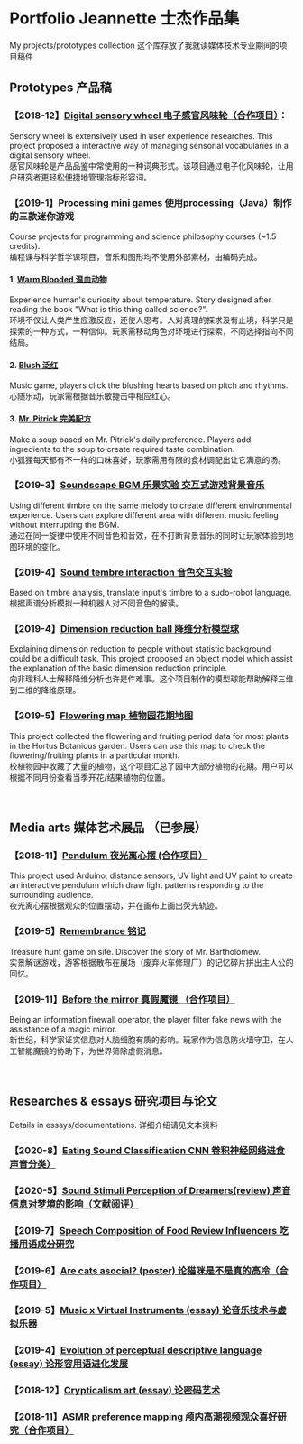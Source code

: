 # Portfolio Jeannette 士杰作品集
My projects/prototypes collection
这个库存放了我就读媒体技术专业期间的项目稿件
<br>
## Prototypes 产品稿

### 【2018-12】[Digital sensory wheel 电子感官风味轮（合作项目）](https://github.com/jsjm/portfolio_jsjm/blob/master/interactive_sensory_wheel.pdf)：
Sensory wheel is extensively used in user experience researches. This project proposed a interactive way of managing sensorial vocabularies in a digital sensory wheel. <br>
感官风味轮是产品品鉴中常使用的一种词典形式。该项目通过电子化风味轮，让用户研究者更轻松便捷地管理指标形容词。
<br>
### 【2019-1】Processing mini games 使用processing（Java）制作的三款迷你游戏
Course projects for programming and science philosophy courses (~1.5 credits).<br>
编程课与科学哲学课项目，音乐和图形均不使用外部素材，由编码完成。
#### 1. [Warm Blooded 温血动物](https://github.com/jsjm/portfolio_jsjm/tree/master/warmBlooded)
Experience human's curiosity about temperature. Story designed after reading the book "What is this thing called science?". <br>
环境不仅让人类产生应激反应，还使人思考。人对真理的探求没有止境，科学只是探索的一种方式，一种信仰。玩家需移动角色对环境进行探索，不同选择指向不同结局。
#### 2. [Blush 泛红](https://github.com/jsjm/portfolio_jsjm/tree/master/blush)
Music game, players click the blushing hearts based on pitch and rhythms.<br>
心随乐动，玩家需根据音乐敏捷击中相应红心。
#### 3. [Mr. Pitrick 完美配方](https://github.com/jsjm/portfolio_jsjm/tree/master/pitrick)
Make a soup based on Mr. Pitrick's daily preference. Players add ingredients to the soup to create required taste combination.<br>
小狐狸每天都有不一样的口味喜好，玩家需用有限的食材调配出让它满意的汤。
<br>
### 【2019-3】[Soundscape BGM 乐景实验 交互式游戏背景音乐](https://github.com/jsjm/portfolio_jsjm/tree/master/soundscape_BGM)
Using different timbre on the same melody to create different environmental experience. Users can explore different area with different music feeling without interrupting the BGM.<br>
通过在同一旋律中使用不同音色和音效，在不打断背景音乐的同时让玩家体验到地图环境的变化。
<br>
### 【2019-4】[Sound tembre interaction 音色交互实验](https://github.com/jsjm/portfolio_jsjm/tree/master/sound_tembre_interaction)
Based on timbre analysis, translate input's timbre to a sudo-robot language.<br>
根据声谱分析模拟一种机器人对不同音色的解读。
<br>
### 【2019-4】[Dimension reduction ball 降维分析模型球](https://github.com/jsjm/portfolio_jsjm/blob/master/dimension_reduction_ball.pdf)
Explaining dimension reduction to people without statistic background could be a difficult task. This project proposed an object model which assist the explanation of the basic dimension reduction principle. <br>
向非理科人士解释降维分析也许是件难事。这个项目制作的模型球能帮助解释三维到二维的降维原理。
<br>
### 【2019-5】[Flowering map 植物园花期地图](https://github.com/jsjm/portfolio_jsjm/tree/master/flowering_map)
This project collected the flowering and fruiting period data for most plants in the Hortus Botanicus garden. Users can use this map to check the flowering/fruiting plants in a particular month. <br>
校植物园中收藏了大量的植物，这个项目汇总了园中大部分植物的花期。用户可以根据不同月份查看当季开花/结果植物的位置。
<br><br><br>
## Media arts 媒体艺术展品 （已参展）

### 【2018-11】[Pendulum 夜光离心摆 (合作项目）](https://github.com/jsjm/portfolio_jsjm/blob/master/pendulight_documentation.pdf)
This project used Arduino, distance sensors, UV light and UV paint to create an interactive pendulum which draw light patterns responding to the surrounding audience.<br>
夜光离心摆根据观众的位置摆动，并在画布上画出荧光轨迹。
<br>
### 【2019-5】[Remembrance 铭记](https://github.com/jsjm/portfolio_jsjm/tree/master/remembrance)
Treasure hunt game on site. Discover the story of Mr. Bartholomew.<br>
实景解谜游戏，游客根据散布在展场（废弃火车修理厂）的记忆碎片拼出主人公的回忆。
<br>
### 【2019-11】[Before the mirror 真假魔镜 （合作项目）](https://github.com/jsjm/portfolio_jsjm/tree/master/before_the_mirror)
Being an information firewall operator, the player filter fake news with the assistance of a magic mirror.<br>
新世纪，科学家证实信息对人脑细胞有质的影响。玩家作为信息防火墙守卫，在人工智能魔镜的协助下，为世界筛除虚假消息。
<br><br><br>
## Researches & essays 研究项目与论文
Details in essays/documentations.
详细介绍请见文本资料
### 【2020-8】[Eating Sound Classification CNN 卷积神经网络进食声音分类）](https://github.com/jsjm/EatingSoundClassification)
### 【2020-5】[Sound Stimuli Perception of Dreamers(review) 声音信息对梦境的影响（文献阅评）](https://github.com/jsjm/portfolio_jsjm/blob/master/sound_stimuli_in_dreams.pdf)
### 【2019-7】[Speech Composition of Food Review Influencers 吃播用语成分研究](https://github.com/jsjm/portfolio_jsjm/blob/master/speech_compostion_food_influencers.pdf)
### 【2019-6】[Are cats asocial? (poster) 论猫咪是不是真的高冷（合作项目）](https://github.com/jsjm/portfolio_jsjm/blob/master/are_cats_asocial.pdf)
### 【2019-5】[Music x Virtual Instruments (essay) 论音乐技术与虚拟乐器](https://github.com/jsjm/portfolio_jsjm/blob/master/musix_x_virtual_instruments.pdf)
### 【2019-4】[Evolution of perceptual descriptive language (essay) 论形容用语进化发展](https://github.com/jsjm/portfolio_jsjm/blob/master/descriptive_language_evolution.pdf)
### 【2018-12】[Crypticalism art (essay) 论密码艺术](https://github.com/jsjm/portfolio_jsjm/blob/master/crypticalism_art.pdf)
### 【2018-11】[ASMR preference mapping 颅内高潮视频观众喜好研究（合作项目）](https://github.com/jsjm/portfolio_jsjm/blob/master/ASMR_drivers_of_liking.pdf)






